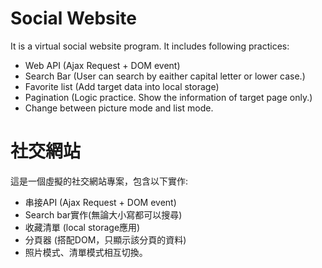 # Social Website
It is a virtual social website program. It includes following practices:
- Web API (Ajax Request + DOM event)
- Search Bar (User can search by eaither capital letter or lower case.)
- Favorite list (Add target data into local storage)
- Pagination (Logic practice. Show the information of target page only.)
- Change between picture mode and list mode.

# 社交網站
這是一個虛擬的社交網站專案，包含以下實作:
- 串接API (Ajax Request + DOM event)
- Search bar實作(無論大小寫都可以搜尋)
- 收藏清單 (local storage應用)
- 分頁器 (搭配DOM，只顯示該分頁的資料)
- 照片模式、清單模式相互切換。
